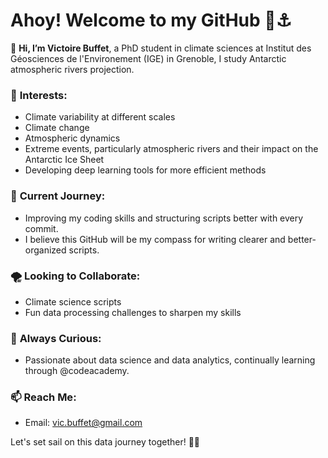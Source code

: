 # Ahoy! Welcome to my GitHub 🌊⚓️

👋 **Hi, I’m Victoire Buffet**, a PhD student in climate sciences at Institut des Géosciences de l'Environement (IGE) in Grenoble, I study Antarctic atmospheric rivers projection.

### 🌟 **Interests**:
- Climate variability at different scales
- Climate change
- Atmospheric dynamics
- Extreme events, particularly atmospheric rivers and their impact on the Antarctic Ice Sheet
- Developing deep learning tools for more efficient methods

### 🌱 **Current Journey**:
- Improving my coding skills and structuring scripts better with every commit.
- I believe this GitHub will be my compass for writing clearer and better-organized scripts.
  
### 🌪 **Looking to Collaborate**:
- Climate science scripts
- Fun data processing challenges to sharpen my skills

### 👾 **Always Curious**:
- Passionate about data science and data analytics, continually learning through @codeacademy.

### 📫 **Reach Me**:
- Email: vic.buffet@gmail.com

Let's set sail on this data journey together! 🚢✨
